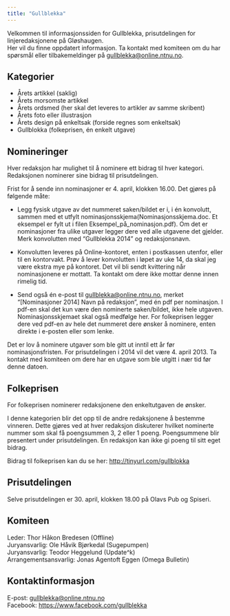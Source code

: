 ```yaml
---
title: "Gullblekka"
---
```


Velkommen til informasjonssiden for Gullblekka, prisutdelingen for
linjeredaksjonene på Gløshaugen.  
Her vil du finne oppdatert informasjon. Ta kontakt med komiteen om du
har spørsmål eller tilbakemeldinger på gullblekka@online.ntnu.no.

Kategorier
----------

-   Årets artikkel (saklig)
-   Årets morsomste artikkel
-   Årets ordsmed (her skal det leveres to artikler av samme skribent)
-   Årets foto eller illustrasjon
-   Årets design på enkeltsak (forside regnes som enkeltsak)
-   Gullblokka (folkeprisen, én enkelt utgave)

Nomineringer
------------

Hver redaksjon har mulighet til å nominere ett bidrag til hver kategori.
Redaksjonen nominerer sine bidrag til prisutdelingen.

Frist for å sende inn nominasjoner er 4. april, klokken 16.00. Det
gjøres på følgende måte:

-   Legg fysisk utgave av det nummeret saken/bildet er i, i én
    konvolutt, sammen med et utfylt
    nominasjonsskjema(Nominasjonsskjema.doc. Et eksempel er fylt ut i
    filen Eksempel\_på\_nominasjon.pdf). Om det er nominasjoner fra
    ulike utgaver legger dere ved alle utgavene det gjelder. Merk
    konvolutten med “Gullblekka 2014” og redaksjonsnavn.

-   Konvolutten leveres på Online-kontoret, enten i postkassen utenfor,
    eller til en kontorvakt. Prøv å lever konvolutten i løpet av uke 14,
    da skal jeg være ekstra mye på kontoret. Det vil bli sendt
    kvittering når nominasjonene er mottatt. Ta kontakt om dere ikke
    mottar denne innen rimelig tid.

-   Send også én e-post til gullblekka@online.ntnu.no, merket
    “[Nominasjoner 2014] Navn på redaksjon”, med én pdf per nominasjon.
    I pdf-en skal det kun være den nominerte saken/bildet, ikke hele
    utgaven. Nominasjonsskjemaet skal også medfølge her. For folkeprisen
    legger dere ved pdf-en av hele det nummeret dere ønsker å nominere,
    enten direkte i e-posten eller som lenke.

Det er lov å nominere utgaver som ble gitt ut inntil ett år før
nominasjonsfristen. For prisutdelingen i 2014 vil det være 4. april
2013. Ta kontakt med komiteen om dere har en utgave som ble utgitt i nær
tid før denne datoen.

Folkeprisen
-----------

For folkeprisen nominerer redaksjonene den enkeltutgaven de ønsker.

I denne kategorien blir det opp til de andre redaksjonene å bestemme
vinneren. Dette gjøres ved at hver redaksjon diskuterer hvilket
nominerte nummer som skal få poengsummen 3, 2 eller 1 poeng.
Poengsummene blir presentert under prisutdelingen. En redaksjon kan ikke
gi poeng til sitt eget bidrag.

Bidrag til folkeprisen kan du se her: http://tinyurl.com/gullblokka

Prisutdelingen
--------------

Selve prisutdelingen er 30. april, klokken 18.00 på Olavs Pub og
Spiseri.

Komiteen
--------

Leder: Thor Håkon Bredesen (Offline)  
Juryansvarlig: Ole Håvik Bjørkedal (Sugepumpen)  
Juryansvarlig: Teodor Heggelund (Update\^k)  
Arrangementsansvarlig: Jonas Agentoft Eggen (Omega Bulletin)

Kontaktinformasjon
------------------

E-post: gullblekka@online.ntnu.no  
Facebook: https://www.facebook.com/gullblekka